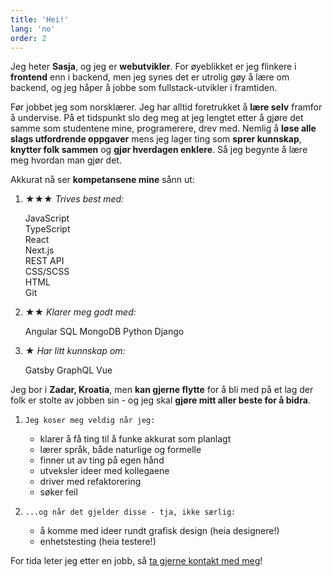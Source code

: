```yaml
---
title: 'Hei!'
lang: 'no'
order: 2 
---
```

Jeg heter **Sasja**, og jeg er **webutvikler**. For øyeblikket er jeg flinkere i **frontend** enn i backend, men jeg synes det er utrolig gøy å lære om backend, og jeg håper å jobbe som fullstack-utvikler i framtiden.

Før jobbet jeg som norsklærer. Jeg har alltid foretrukket å **lære selv** framfor å undervise. På et tidspunkt slo deg meg at jeg lengtet etter å gjøre det samme som studentene mine, programerere, drev med. Nemlig å **løse alle slags utfordrende oppgaver** mens jeg lager ting som **sprer kunnskap**, **knytter folk sammen** og **gjør hverdagen enklere**. Så jeg begynte å lære meg hvordan man gjør det.

Akkurat nå ser **kompetansene mine** sånn ut:

1. 
    **★★★** *Trives best med:*
    <div class="circles">
    <div class="l">JavaScript</div>
    <div class="l">TypeScript</div>
    <div class="l">React</div>
    <div class="l">Next.js</div>
    <div class="l">REST API</div>
    <div class="l">CSS/SCSS</div>
    <div class="l">HTML</div>
    <div class="l">Git</div>
    </div>

1. 
    **★★** *Klarer meg godt med:*
    <div class="circles">
    <span class="l">Angular </span>
    <span class="l">SQL</span>
    <span class="l">MongoDB</span>
    <span class="l">Python</span>
    <span class="l">Django</span>
    </div>

1. 
    **★** *Har litt kunnskap om:*
    <div class="circles">
    <span class="l">Gatsby</span>
    <span class="l">GraphQL</span>
    <span class="l">Vue</span>
    </div>

Jeg bor i **Zadar, Kroatia**, men **kan gjerne flytte** for å bli med på et lag der folk er stolte av jobben sin - og jeg skal **gjøre mitt aller beste for å bidra**.

1. 
    `Jeg koser meg veldig når jeg:`
    - klarer å få ting til å funke akkurat som planlagt 
    - lærer språk, både naturlige og formelle
    - finner ut av ting på egen hånd
    - utveksler ideer med kollegaene
    - driver med refaktorering
    - søker feil

1. 
    `...og når det gjelder disse - tja, ikke særlig:`
    - å komme med ideer rundt grafisk design (heia designere!)
    - enhetstesting (heia testere!)

For tida leter jeg etter en jobb, så [ta gjerne kontakt med meg](/#backToTop)!
